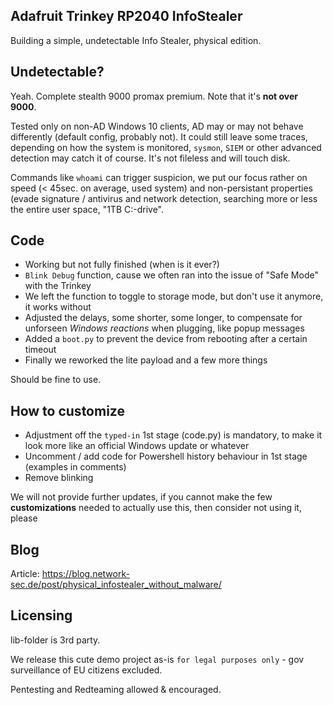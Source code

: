 ## Adafruit Trinkey RP2040 InfoStealer
Building a simple, undetectable Info Stealer, physical edition.

## Undetectable?
Yeah. Complete stealth 9000 promax premium. Note that it's **not over 9000**. 

Tested only on non-AD Windows 10 clients, AD may or may not behave differently (default config, probably not). It could still leave some traces, depending on how the system is monitored, `sysmon`, `SIEM` or other advanced detection may catch it of course. It's not fileless and will touch disk. 

Commands like `whoami` can trigger suspicion, we put our focus rather on speed (< 45sec. on average, used system) and non-persistant properties (evade signature / antivirus and network detection, searching more or less the entire user space, "1TB C:-drive". 

## Code
- Working but not fully finished (when is it ever?)
- `Blink Debug` function, cause we often ran into the issue of "Safe Mode" with the Trinkey
- We left the function to toggle to storage mode, but don't use it anymore, it works without
- Adjusted the delays, some shorter, some longer, to compensate for unforseen *Windows reactions* when plugging, like popup messages
- Added a `boot.py` to prevent the device from rebooting after a certain timeout
- Finally we reworked the lite payload and a few more things

Should be fine to use. 

## How to customize
- Adjustment off the `typed-in` 1st stage (code.py) is mandatory, to make it look more like an official Windows update or whatever
- Uncomment / add code for Powershell history behaviour in 1st stage (examples in comments)
- Remove blinking

We will not provide further updates, if you cannot make the few **customizations** needed to actually use this, then consider not using it, please 

## Blog
Article: https://blog.network-sec.de/post/physical_infostealer_without_malware/

## Licensing
lib-folder is 3rd party. 

We release this cute demo project as-is `for legal purposes only` - gov surveillance of EU citizens excluded. 

Pentesting and Redteaming allowed & encouraged. 

